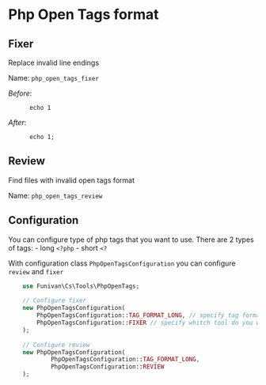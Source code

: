 # Php Open Tags format

## Fixer
  Replace invalid line endings

  Name: `php_open_tags_fixer`

  *Before*:
  ```<?php
        echo 1
  ```
  
  *After*:
  ```<?
        echo 1;
  ```


## Review
  Find files with invalid open tags format

  Name: `php_open_tags_review`



## Configuration
You can configure type of php tags that you want to use. 
There are 2 types of tags:
    - long `<?php`
    - short `<?`
    
With configuration class `PhpOpenTagsConfiguration` you can configure `review` and `fixer`

```php
    use Funivan\Cs\Tools\PhpOpenTags;
    
    // Configure fixer
    new PhpOpenTagsConfiguration(
        PhpOpenTagsConfiguration::TAG_FORMAT_LONG, // specify tag format  
        PhpOpenTagsConfiguration::FIXER // specify whitch tool do you want to use
    );
    
    // Configure review
    new PhpOpenTagsConfiguration(
            PhpOpenTagsConfiguration::TAG_FORMAT_LONG,  
            PhpOpenTagsConfiguration::REVIEW 
    );


```
     
